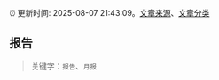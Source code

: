 :alarm_clock: 更新时间: 2025-08-07 21:43:09。[文章来源](/README.md)、[文章分类](/TAGS.md)

## 报告


> 关键字：`报告`、`月报`



